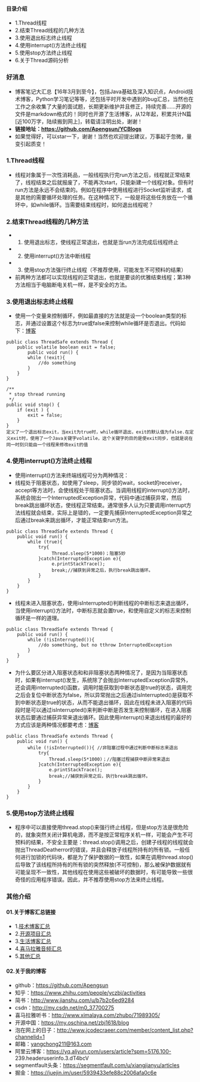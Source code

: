 #### 目录介绍
- 1.Thread线程
- 2.结束Thread线程的几种方法
- 3.使用退出标志终止线程
- 4.使用interrupt()方法终止线程
- 5.使用stop方法终止线程
- 6.关于Thread源码分析




### 好消息
- 博客笔记大汇总【16年3月到至今】，包括Java基础及深入知识点，Android技术博客，Python学习笔记等等，还包括平时开发中遇到的bug汇总，当然也在工作之余收集了大量的面试题，长期更新维护并且修正，持续完善……开源的文件是markdown格式的！同时也开源了生活博客，从12年起，积累共计N篇[近100万字，陆续搬到网上]，转载请注明出处，谢谢！
- **链接地址：https://github.com/Apengsun/YCBlogs**
- 如果觉得好，可以star一下，谢谢！当然也欢迎提出建议，万事起于忽微，量变引起质变！






### 1.Thread线程
- 线程对象属于一次性消耗品，一般线程执行完run方法之后，线程就正常结束了，线程结束之后就报废了，不能再次start，只能新建一个线程对象。但有时run方法是永远不会结束的。例如在程序中使用线程进行Socket监听请求，或是其他的需要循环处理的任务。在这种情况下，一般是将这些任务放在一个循环中，如while循环。当需要结束线程时，如何退出线程呢？




### 2.结束Thread线程的几种方法
- 1. 使用退出标志，使线程正常退出，也就是当run方法完成后线程终止
- 2. 使用interrupt()方法中断线程
- 3. 使用stop方法强行终止线程（不推荐使用，可能发生不可预料的结果）
- 前两种方法都可以实现线程的正常退出，也就是要谈的优雅结束线程；第3种方法相当于电脑断电关机一样，是不安全的方法。



### 3.使用退出标志终止线程
- 使用一个变量来控制循环，例如最直接的方法就是设一个boolean类型的标志，并通过设置这个标志为true或false来控制while循环是否退出。代码如下：[博客](https://github.com/Apengsun/YCBlogs)
``` 
public class ThreadSafe extends Thread {
    public volatile boolean exit = false;
        public void run() {
        while (!exit){
            //do something
        }
    }
}

/**
 * stop thread running
 */
public void stop() {
    if (exit ) {
        exit = false;
    }
}
定义了一个退出标志exit，当exit为true时，while循环退出，exit的默认值为false.在定义exit时，使用了一个Java关键字volatile，这个关键字的目的是使exit同步，也就是说在同一时刻只能由一个线程来修改exit的值
``` 



### 4.使用interrupt()方法终止线程
- 使用interrupt()方法来终端线程可分为两种情况：
- 线程处于阻塞状态，如使用了sleep，同步锁的wait，socket的receiver，accept等方法时，会使线程处于阻塞状态。当调用线程的interrupt()方法时，系统会抛出一个InterruptedException异常，代码中通过捕获异常，然后break跳出循环状态，使线程正常结束。通常很多人认为只要调用interrupt方法线程就会结束，实际上是错的，一定要先捕获InterruptedException异常之后通过break来跳出循环，才能正常结束run方法。
```
public class ThreadSafe extends Thread {
    public void run() {
        while (true){
            try{
                 Thread.sleep(5*1000)；阻塞5妙
            }catch(InterruptedException e){
                 e.printStackTrace();
                 break;//捕获到异常之后，执行break跳出循环。
            }
        }
    }
}
```
- 线程未进入阻塞状态，使用isInterrupted()判断线程的中断标志来退出循环，当使用interrupt()方法时，中断标志就会置true，和使用自定义的标志来控制循环是一样的道理。
```
public class ThreadSafe extends Thread {
    public void run() {
        while (!isInterrupted()){
            //do something, but no tthrow InterruptedException
        }
    }
}
```
- 为什么要区分进入阻塞状态和和非阻塞状态两种情况了，是因为当阻塞状态时，如果有interrupt()发生，系统除了会抛出InterruptedException异常外，还会调用interrupted()函数，调用时能获取到中断状态是true的状态，调用完之后会复位中断状态为false，所以异常抛出之后通过isInterrupted()是获取不到中断状态是true的状态，从而不能退出循环，因此在线程未进入阻塞的代码段时是可以通过isInterrupted()来判断中断是否发生来控制循环，在进入阻塞状态后要通过捕获异常来退出循环。因此使用interrupt()来退出线程的最好的方式应该是两种情况都要考虑：[博客](https://github.com/Apengsun/YCBlogs)
```
public class ThreadSafe extends Thread {
    public void run() {
        while (!isInterrupted()){ //非阻塞过程中通过判断中断标志来退出
            try{
                Thread.sleep(5*1000)；//阻塞过程捕获中断异常来退出
            }catch(InterruptedException e){
                e.printStackTrace();
                break;//捕获到异常之后，执行break跳出循环。
            }
        }
    }
}
```




### 5.使用stop方法终止线程
- 程序中可以直接使用thread.stop()来强行终止线程，但是stop方法是很危险的，就象突然关闭计算机电源，而不是按正常程序关机一样，可能会产生不可预料的结果，不安全主要是：thread.stop()调用之后，创建子线程的线程就会抛出ThreadDeatherror的错误，并且会释放子线程所持有的所有锁。一般任何进行加锁的代码块，都是为了保护数据的一致性，如果在调用thread.stop()后导致了该线程所持有的所有锁的突然释放(不可控制)，那么被保护数据就有可能呈现不一致性，其他线程在使用这些被破坏的数据时，有可能导致一些很奇怪的应用程序错误。因此，并不推荐使用stop方法来终止线程。




### 其他介绍
#### 01.关于博客汇总链接
- 1.[技术博客汇总](https://www.jianshu.com/p/614cb839182c)
- 2.[开源项目汇总](https://blog.csdn.net/m0_37700275/article/details/80863574)
- 3.[生活博客汇总](https://blog.csdn.net/m0_37700275/article/details/79832978)
- 4.[喜马拉雅音频汇总](https://www.jianshu.com/p/f665de16d1eb)
- 5.[其他汇总](https://www.jianshu.com/p/53017c3fc75d)



#### 02.关于我的博客
- github：https://github.com/Apengsun
- 知乎：https://www.zhihu.com/people/yczbj/activities
- 简书：http://www.jianshu.com/u/b7b2c6ed9284
- csdn：http://my.csdn.net/m0_37700275
- 喜马拉雅听书：http://www.ximalaya.com/zhubo/71989305/
- 开源中国：https://my.oschina.net/zbj1618/blog
- 泡在网上的日子：http://www.jcodecraeer.com/member/content_list.php?channelid=1
- 邮箱：yangchong211@163.com
- 阿里云博客：https://yq.aliyun.com/users/article?spm=5176.100- 239.headeruserinfo.3.dT4bcV
- segmentfault头条：https://segmentfault.com/u/xiangjianyu/articles
- 掘金：https://juejin.im/user/5939433efe88c2006afa0c6e


